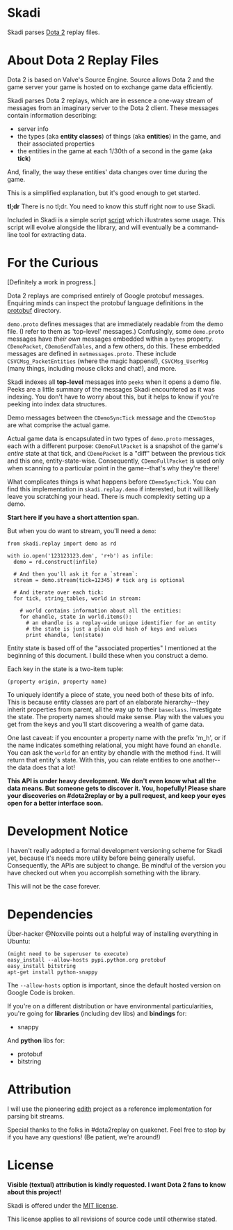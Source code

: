Skadi
=====

Skadi parses [Dota 2](http://www.dota2.com) replay files.


About Dota 2 Replay Files
=========================

Dota 2 is based on Valve's Source Engine. Source allows Dota 2 and the game server your game is hosted on to exchange game data efficiently.

Skadi parses Dota 2 replays, which are in essence a one-way stream of messages from an imaginary server to the Dota 2 client. These messages contain information describing:

* server info
* the types (aka **entity classes**) of things (aka **entities**) in the game, and their associated properties
* the entities in the game at each 1/30th of a second in the game (aka **tick**)

And, finally, the way these entities' data changes over time during the game.

This is a simplified explanation, but it's good enough to get started.

**tl;dr** There is no tl;dr. You need to know this stuff right now to use Skadi.

Included in Skadi is a simple script [script](https://github.com/onethirtyfive/skadi/blob/master/bin/skadi) which illustrates some usage. This script will evolve alongside the library, and will eventually be a command-line tool for extracting data.


For the Curious
===============

\[Definitely a work in progress.\]

Dota 2 replays are comprised entirely of Google protobuf messages. Enquiring minds can inspect the protobuf language definitions in the [protobuf](https://github.com/onethirtyfive/skadi/blob/master/protobuf) directory.

`demo.proto` defines messages that are immediately readable from the demo file. (I refer to them as 'top-level' messages.) Confusingly, some `demo.proto` messages have *their own* messages embedded within a `bytes` property. `CDemoPacket`, `CDemoSendTables`, and a few others, do this. These embedded messages are defined in `netmessages.proto`. These include `CSVCMsg_PacketEntities` (where the magic happens!), `CSVCMsg_UserMsg` (many things, including mouse clicks and chat!), and more.

Skadi indexes all **top-level** messages into `peeks` when it opens a demo file. Peeks are a little summary of the messages Skadi encountered as it was indexing. You don't have to worry about this, but it helps to know if you're peeking into index data structures.

Demo messages between the `CDemoSyncTick` message and the `CDemoStop` are what comprise the actual game.

Actual game data is encapsulated in two types of `demo.proto` messages, each with a different purpose: `CDemoFullPacket` is a snapshot of the game's *entire* state at that tick, and `CDemoPacket` is a "diff" between the previous tick and this one, entity-state-wise. Consequently, `CDemoFullPacket` is used only when scanning to a particular point in the game--that's why they're there!

What complicates things is what happens before `CDemoSyncTick`. You can find this implementation in `skadi.replay.demo` if interested, but it will likely leave you scratching your head. There is much complexity setting up a demo.

**Start here if you have a short attention span.**

But when you do want to stream, you'll need a `demo`:

    from skadi.replay import demo as rd

    with io.open('123123123.dem', 'r+b') as infile:
      demo = rd.construct(infile)

      # And then you'll ask it for a `stream`:
      stream = demo.stream(tick=12345) # tick arg is optional

      # And iterate over each tick:
      for tick, string_tables, world in stream:

        # world contains information about all the entities:
        for ehandle, state in world.items():
          # an ehandle is a replay-wide unique identifier for an entity
          # the state is just a plain old hash of keys and values
          print ehandle, len(state)

Entity state is based off of the "associated properties" I mentioned at the beginning of this document. I build these when you construct a demo.

Each key in the state is a two-item tuple:

    (property origin, property name)

To uniquely identify a piece of state, you need both of these bits of info. This is because entity classes are part of an elaborate hierarchy--they inherit properties from parent, all the way up to their `baseclass`. Investigate the state. The property names should make sense. Play with the values you get from the keys and you'll start discovering a wealth of game data.

One last caveat: if you encounter a property name with the prefix 'm_h', or if the name indicates something relational, you might have found an `ehandle`. You can ask the `world` for an entity by ehandle with the method `find`. It will return that entity's state. With this, you can relate entities to one another--the data does that a lot!

**This API is under heavy development. We don't even know what all the data means. But someone gets to discover it. You, hopefully! Please share your discoveries on #dota2replay or by a pull request, and keep your eyes open for a better interface soon.**


Development Notice
==================

I haven't really adopted a formal development versioning scheme for Skadi yet, because it's needs more utility before being generally useful. Consequently, the APIs are subject to change. Be mindful of the version you have checked out when you accomplish something with the library.

This will not be the case forever.


Dependencies
============

Über-hacker @Noxville points out a helpful way of installing everything in Ubuntu:

    (might need to be superuser to execute)
    easy_install --allow-hosts pypi.python.org protobuf
    easy_install bitstring 
    apt-get install python-snappy

The `--allow-hosts` option is important, since the default hosted version on Google Code is broken.

If you're on a different distribution or have environmental particularities, you're going for **libraries** (including dev libs) and **bindings** for:

* snappy

And **python** libs for:

* protobuf
* bitstring


Attribution
===========

I will use the pioneering [edith](https://github.com/dschleck/edith) project as a reference implementation for parsing bit streams.

Special thanks to the folks in #dota2replay on quakenet. Feel free to stop by if you have any questions! (Be patient, we're around!)


License
=======

**Visible (textual) attribution is kindly requested. I want Dota 2 fans to know about this project!**

Skadi is offered under the [MIT license](https://github.com/onethirtyfive/skadi/blob/master/LICENSE).

This license applies to all revisions of source code until otherwise stated.
